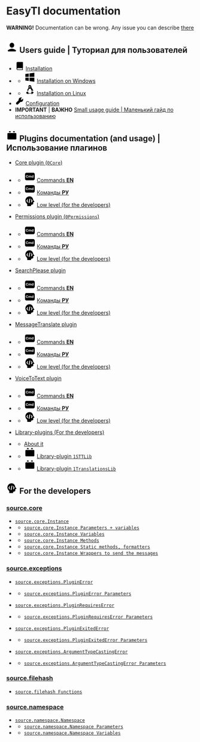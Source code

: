 # EasyTl documentation
**WARNING!** Documentation can be wrong.
Any issue you can describe [there](https://github.com/ftdot/EasyTl/issues)

## ![User icon](icons/user-icon.png) Users guide | Туториал для пользователей
- ![Guide icon](icons/guide-icon.png) [Installation](userguide/installation.md) 
- - ![Windows icon](icons/windows-icon.png) [Installation on Windows](userguide/installation.md#installation-on-windows)
- - ![Linux icon](icons/linux-icon.png) [Installation on Linux](userguide/installation.md#installation-on-linux)
- ️![Settings icon](icons/settings-icon.png) [Configuration](userguide/configuration.md) 
- **IMPORTANT** | **ВАЖНО** [Small usage guide | Маленький гайд по использованию](userguide/usage.md)

## ![Plugin icon](icons/plugin-icon.png) Plugins documentation (and usage) | Использование плагинов

- [Core plugin (`0Core`)](plugins/core-plugin.md)
- - ![Command icon](icons/cmd-icon.png) [Commands **EN**](plugins/core-plugin.md#commands-en)
- - ![Command icon](icons/cmd-icon.png) [Команды **РУ**](plugins/core-plugin.md#команды-ru)
- - ![Developers icon](icons/developer-icon.png) [Low level (for the developers)](plugins/core-plugin.md#low-level-for-developers)

- [Permissions plugin (`0Permissions`)](plugins/permissions-plugin.md)
- - ![Command icon](icons/cmd-icon.png) [Commands **EN**](plugins/permissions-plugin.md#commands-en)
- - ![Command icon](icons/cmd-icon.png) [Команды **РУ**](plugins/permissions-plugin.md#команды-ru)
- - ![Developers icon](icons/developer-icon.png) [Low level (for the developers)](plugins/permissions-plugin.md#low-level-for-developers)

- [SearchPlease plugin](plugins/searchplease-plugin.md)
- - ![Command icon](icons/cmd-icon.png) [Commands **EN**](plugins/searchplease-plugin.md#commands-en)
- - ![Command icon](icons/cmd-icon.png) [Команды **РУ**](plugins/searchplease-plugin.md#команды-ru)
- - ![Developers icon](icons/developer-icon.png) [Low level (for the developers)](plugins/searchplease-plugin.md#low-level-for-developers)

- [MessageTranslate plugin](plugins/messagetranslate-plugin.md)
- - ![Command icon](icons/cmd-icon.png) [Commands **EN**](plugins/messagetranslate-plugin.md#commands-en)
- - ![Command icon](icons/cmd-icon.png) [Команды **РУ**](plugins/messagetranslate-plugin.md#команды-ru)
- - ![Developers icon](icons/developer-icon.png) [Low level (for the developers)](plugins/messagetranslate-plugin.md#low-level-for-developers)

- [VoiceToText plugin](plugins/voicetotext-plugin.md)
- - ![Command icon](icons/cmd-icon.png) [Commands **EN**](plugins/voicetotext-plugin.md#commands-en)
- - ![Command icon](icons/cmd-icon.png) [Команды **РУ**](plugins/voicetotext-plugin.md#команды-ru)
- - ![Developers icon](icons/developer-icon.png) [Low level (for the developers)](plugins/voicetotext-plugin.md#low-level-for-developers)

- [Library-plugins (For the developers)](plugins/library-plugins.md)
- - [About it](plugins/library-plugins.md#library-plugins)
- - ![Plugin icon](icons/plugin-icon.png) [Library-plugin `1STTLib`](plugins/library-plugins.md#library-plugin-1sttlib)
- - ![Plugin icon](icons/plugin-icon.png) [Library-plugin `1TranslationsLib`](plugins/library-plugins.md#library-plugin-1translationslib)

## ![Developers icon](icons/developer-icon.png) For the developers

### [source.core](source/core.md)

- [`source.core.Instance`](source/core.md#instance-coreinstance)
- - [`source.core.Instance Parameters + variables`](source/core.md#parameters--variables)
- - [`source.core.Instance Variables`](source/core.md#variables-of-the-instance)
- - [`source.core.Instance Methods`](source/core.md#methods-of-the-instance)
- - [`source.core.Instance Static methods, formatters`](source/core.md#static-methods-formatters)
- - [`source.core.Instance Wrappers to send the messages`](source/core.md#wrappers-to-send-the-messages)


### [source.exceptions](source/exceptions.md)

- [`source.exceptions.PluginError`](source/exceptions.md#pluginerror-exceptionspluginerror)
- - [`source.exceptions.PluginError Parameters`](source/exceptions.md#parameters)

- [`source.exceptions.PluginRequiresError`](source/exceptions.md#pluginrequireserror-exceptionspluginrequireserror)
- - [`source.exceptions.PluginRequiresError Parameters`](source/exceptions.md#parameters-1)

- [`source.exceptions.PluginExitedError`](source/exceptions.md#pluginexitederror-exceptionspluginexitederror)
- - [`source.exceptions.PluginExitedError Parameters`](source/exceptions.md#parameters-2)

- [`source.exceptions.ArgumentTypeCastingError`](source/exceptions.md#argumenttypecastingerror-exceptionsargumenttypecastingerror)
- - [`source.exceptions.ArgumentTypeCastingError Parameters`](source/exceptions.md#parameters-3)


### [source.filehash](source/filehash.md)

- [`source.filehash Functions`](source/filehash.md#functions-of-the-filehash-module)


### [source.namespace](source/namespace.md)

- [`source.namespace.Namespace`](source/namespace.md#namespace-namespacenamespace)
- - [`source.namespace.Namespace Parameters`](source/namespace.md#parameters)
- - [`source.namespace.Namespace Variables`](source/namespace.md#variables-of-the-namespace)
